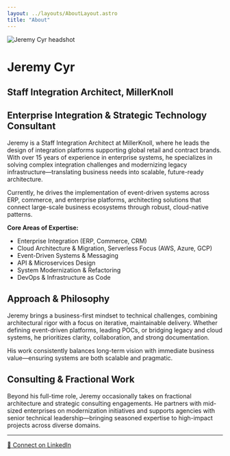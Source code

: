 ```yaml
---
layout: ../layouts/AboutLayout.astro
title: "About"
---
```


<div class="flex flex-col sm:flex-row sm:items-start sm:gap-8 mb-8">
  <div class="flex-shrink-0 mb-6 sm:mb-0">
    <img
      src="/assets/jeremycyr.jpg"
      alt="Jeremy Cyr headshot"
      class="w-32 h-32 sm:w-40 sm:h-40 rounded-full object-cover shadow-lg mx-auto sm:mx-0"
    />
  </div>

  <div class="flex-1">
    <h1 class="text-4xl font-bold sm:text-5xl mb-2">Jeremy Cyr</h1>
    <h2 class="text-l sm:text-xl text-gray-600 dark:text-gray-300">Staff Integration Architect, MillerKnoll</h2>
    <h2 class="text-l sm:text-xl text-gray-600 dark:text-gray-300">Enterprise Integration & Strategic Technology Consultant</h2>
  </div>
</div>

Jeremy is a Staff Integration Architect at MillerKnoll, where he leads the design of integration platforms supporting global retail and contract brands. With over 15 years of experience in enterprise systems, he specializes in solving complex integration challenges and modernizing legacy infrastructure—translating business needs into scalable, future-ready architecture.

Currently, he drives the implementation of event-driven systems across ERP, commerce, and enterprise platforms, architecting solutions that connect large-scale business ecosystems through robust, cloud-native patterns.

**Core Areas of Expertise:**
- Enterprise Integration (ERP, Commerce, CRM)
- Cloud Architecture & Migration, Serverless Focus (AWS, Azure, GCP)  
- Event-Driven Systems & Messaging
- API & Microservices Design
- System Modernization & Refactoring
- DevOps & Infrastructure as Code

## Approach & Philosophy

Jeremy brings a business-first mindset to technical challenges, combining architectural rigor with a focus on iterative, maintainable delivery. Whether defining event-driven platforms, leading POCs, or bridging legacy and cloud systems, he prioritizes clarity, collaboration, and strong documentation.

His work consistently balances long-term vision with immediate business value—ensuring systems are both scalable and pragmatic.

## Consulting & Fractional Work

Beyond his full-time role, Jeremy occasionally takes on fractional architecture and strategic consulting engagements. He partners with mid-sized enterprises on modernization initiatives and supports agencies with senior technical leadership—bringing seasoned expertise to high-impact projects across diverse domains.

---

<div class="flex justify-center mt-8">
  <a
    href="https://www.linkedin.com/in/jeremycyr/"
    target="_blank"
    rel="noopener noreferrer"
    class="inline-flex items-center gap-2 px-4 py-2 text-accent hover:text-accent-hover transition-colors duration-200 border border-accent rounded-lg hover:bg-accent hover:text-white"
    title="Connect with Jeremy on LinkedIn"
  >
    <span class="text-lg">🔗</span>
    Connect on LinkedIn
  </a>
</div>
